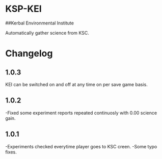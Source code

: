 # KSP-KEI
##Kerbal Environmental Institute

Automatically gather science from KSC.

# Changelog
## 1.0.3
KEI can be switched on and off at any time on per save game basis.

## 1.0.2
-Fixed some experiment reports repeated continuosly with 0.00 science gain.

## 1.0.1
-Experiments checked everytime player goes to KSC creen.
-Some typo fixes.
